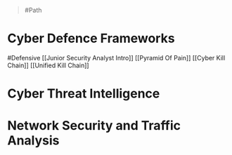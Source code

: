 > #Path 

# Cyber Defence Frameworks
#Defensive 
[[Junior Security Analyst Intro]]
[[Pyramid Of Pain]]
[[Cyber Kill Chain]]
[[Unified Kill Chain]]



# Cyber Threat Intelligence



# Network Security and Traffic Analysis